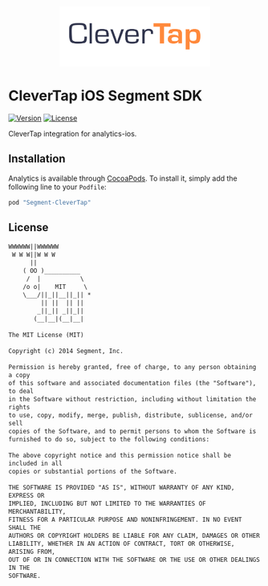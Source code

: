<p align="center">
  <img src="https://github.com/CleverTap/clevertap-segment-ios/blob/1.1.4/clevertap-logo.png" width="300"/>
</p>

# CleverTap iOS Segment SDK

[![Version](https://img.shields.io/cocoapods/v/Segment-CleverTap.svg?style=flat)](http://cocoapods.org/pods/Segment-CleverTap)
[![License](https://img.shields.io/cocoapods/l/Segment-CleverTap.svg?style=flat)](http://cocoapods.org/pods/Segment-CleverTap)

CleverTap integration for analytics-ios.

## Installation

Analytics is available through [CocoaPods](http://cocoapods.org). To install
it, simply add the following line to your `Podfile`:

```ruby
pod "Segment-CleverTap"
```

## License

```
WWWWWW||WWWWWW
 W W W||W W W
      ||
    ( OO )__________
     /  |           \
    /o o|    MIT     \
    \___/||_||__||_|| *
         || ||  || ||
        _||_|| _||_||
       (__|__|(__|__|

The MIT License (MIT)

Copyright (c) 2014 Segment, Inc.

Permission is hereby granted, free of charge, to any person obtaining a copy
of this software and associated documentation files (the "Software"), to deal
in the Software without restriction, including without limitation the rights
to use, copy, modify, merge, publish, distribute, sublicense, and/or sell
copies of the Software, and to permit persons to whom the Software is
furnished to do so, subject to the following conditions:

The above copyright notice and this permission notice shall be included in all
copies or substantial portions of the Software.

THE SOFTWARE IS PROVIDED "AS IS", WITHOUT WARRANTY OF ANY KIND, EXPRESS OR
IMPLIED, INCLUDING BUT NOT LIMITED TO THE WARRANTIES OF MERCHANTABILITY,
FITNESS FOR A PARTICULAR PURPOSE AND NONINFRINGEMENT. IN NO EVENT SHALL THE
AUTHORS OR COPYRIGHT HOLDERS BE LIABLE FOR ANY CLAIM, DAMAGES OR OTHER
LIABILITY, WHETHER IN AN ACTION OF CONTRACT, TORT OR OTHERWISE, ARISING FROM,
OUT OF OR IN CONNECTION WITH THE SOFTWARE OR THE USE OR OTHER DEALINGS IN THE
SOFTWARE.
```
